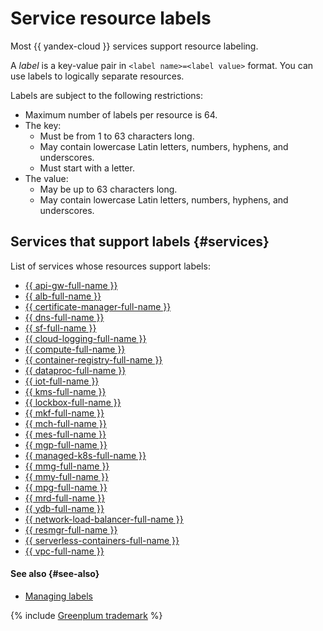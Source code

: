 # Service resource labels

Most {{ yandex-cloud }} services support resource labeling.

A _label_ is a key-value pair in `<label name>=<label value>` format. You can use labels to logically separate resources.

Labels are subject to the following restrictions:

* Maximum number of labels per resource is 64.
* The key:
   * Must be from 1 to 63 characters long.
   * May contain lowercase Latin letters, numbers, hyphens, and underscores.
   * Must start with a letter.
* The value:
   * May be up to 63 characters long.
   * May contain lowercase Latin letters, numbers, hyphens, and underscores.

## Services that support labels {#services}

List of services whose resources support labels:

 
* [{{ api-gw-full-name }}](../../api-gateway/index.yaml)
* [{{ alb-full-name }}](../../application-load-balancer/index.yaml)
* [{{ certificate-manager-full-name }}](../../certificate-manager/index.yaml)
* [{{ dns-full-name }}](../../dns/index.yaml)
* [{{ sf-full-name }}](../../functions/index.yaml)
* [{{ cloud-logging-full-name }}](../../logging/index.yaml)
* [{{ compute-full-name }}](../../compute/index.yaml)
* [{{ container-registry-full-name }}](../../container-registry/index.yaml)
* [{{ dataproc-full-name }}](../../data-proc/index.yaml)
* [{{ iot-full-name }}](../../iot-core/index.yaml)
* [{{ kms-full-name }}](../../kms/index.yaml)
* [{{ lockbox-full-name }}](../../lockbox/index.yaml)
* [{{ mkf-full-name }}](../../managed-kafka/index.yaml)
* [{{ mch-full-name }}](../../managed-clickhouse/index.yaml)
* [{{ mes-full-name }}](../../managed-elasticsearch/index.yaml)
* [{{ mgp-full-name }}](../../managed-greenplum/index.yaml)
* [{{ managed-k8s-full-name }}](../../managed-kubernetes/index.yaml)
* [{{ mmg-full-name }}](../../managed-mongodb/index.yaml)
* [{{ mmy-full-name }}](../../managed-mysql/index.yaml)
* [{{ mpg-full-name }}](../../managed-postgresql/index.yaml)
* [{{ mrd-full-name }}](../../managed-redis/index.yaml)
* [{{ ydb-full-name }}](../../ydb/index.yaml)
* [{{ network-load-balancer-full-name }}](../../network-load-balancer/index.yaml)
* [{{ resmgr-full-name }}](../../resource-manager/index.yaml)
* [{{ serverless-containers-full-name }}](../../serverless-containers/index.yaml)
* [{{ vpc-full-name }}](../../vpc/index.yaml)

#### See also {#see-also}

* [Managing labels](../operations/manage-labels.md)


{% include [Greenplum trademark](../../_includes/mdb/mgp/trademark.md) %}
